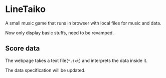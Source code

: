 
# LineTaiko

A small music game that runs in browser with local files for music and data.

Now only display basic stuffs, need to be revamped.


## Score data

The webpage takes a text file(`*.txt`) and interprets the data inside it.

The data specification will be updated.
